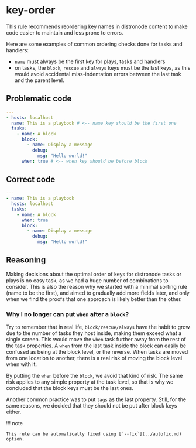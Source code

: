 # key-order

This rule recommends reordering key names in distronode content to make code
easier to maintain and less prone to errors.

Here are some examples of common ordering checks done for tasks and handlers:

- `name` must always be the first key for plays, tasks and handlers
- on tasks, the `block`, `rescue` and `always` keys must be the last keys, as
  this would avoid accidental miss-indentation errors between the last task and
  the parent level.

## Problematic code

```yaml
---
- hosts: localhost
  name: This is a playbook # <-- name key should be the first one
  tasks:
    - name: A block
      block:
        - name: Display a message
          debug:
            msg: "Hello world!"
      when: true # <-- when key should be before block
```

## Correct code

```yaml
---
- name: This is a playbook
  hosts: localhost
  tasks:
    - name: A block
      when: true
      block:
        - name: Display a message
          debug:
            msg: "Hello world!"
```

## Reasoning

Making decisions about the optimal order of keys for distronode tasks or plays
is no easy task, as we had a huge number of combinations to consider. This is
also the reason why we started with a minimal sorting rule (name to be the
first), and aimed to gradually add more fields later, and only when we find the
proofs that one approach is likely better than the other.

### Why I no longer can put `when` after a `block`?

Try to remember that in real life, `block/rescue/always` have the habit to grow
due to the number of tasks they host inside, making them exceed what a single
screen. This would move the `when` task further away from the rest of the task
properties. A `when` from the last task inside the block can easily be confused
as being at the block level, or the reverse. When tasks are moved from one
location to another, there is a real risk of moving the block level when with
it.

By putting the `when` before the `block`, we avoid that kind of risk. The same
risk applies to any simple property at the task level, so that is why we
concluded that the block keys must be the last ones.

Another common practice was to put `tags` as the last property. Still, for the
same reasons, we decided that they should not be put after block keys either.

!!! note

    This rule can be automatically fixed using [`--fix`](../autofix.md) option.
